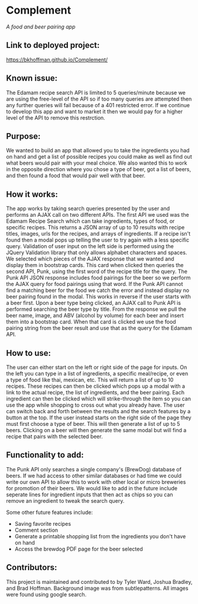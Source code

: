 # Complement
*A food and beer pairing app*

## Link to deployed project:
https://bkhoffman.github.io/Complement/

## Known issue:
The Edamam recipe search API is limited to 5 queries/minute because we are using the free-level of the API so if too many queries are attempted then any further queries will fail because of a 401 restricted error. If we continue to develop this app and want to market it then we would pay for a higher level of the API to remove this restrction.

## Purpose:
We wanted to build an app that allowed you to take the ingredients you had on hand and get a list of possible recipes you could make as well as find out what beers would pair with your meal choice. We also wanted this to work in the opposite direction where you chose a type of beer, got a list of beers, and then found a food that would pair well with that beer. 

## How it works:
The app works by taking search queries presented by the user and performs an AJAX call on two different APIs. The first API we used was the Edamam Recipe Search which can take ingredients, types of food, or specific recipes. This returns a JSON array of up to 10 results with recipe titles, images, urls for the recipes, and arrays of ingredients. If a recipe isn't found then a modal pops up telling the user to try again with a less specific query. Validation of user input on the left side is performed using the JQuery Validation library that only allows alphabet characters and spaces. We selected which pieces of the AJAX response that we wanted and display them in bootstrap cards. This card when clicked then queries the second API, Punk, using the first word of the recipe title for the query. The Punk API JSON response includes food pairings for the beer so we perform the AJAX query for food pairings using that word. If the Punk API cannot find a matching beer for the food we catch the error and instead display no beer pairing found in the modal. This works in reverse if the user starts with a beer first. Upon a beer type being clicked, an AJAX call to Punk API is performed searching the beer type by title. From the response we pull the beer name, image, and ABV (alcohol by volume) for each beer and insert them into a bootstrap card. When that card is clicked we use the food pairing string from the beer result and use that as the query for the Edamam API.


## How to use:
The user can either start on the left or right side of the page for inputs. On the left you can type in a list of ingredients, a specific meal/recipe, or even a type of food like thai, mexican, etc. This will return a list of up to 10 recipes. These recipes can then be clicked which pops up a modal with a link to the actual recipe, the list of ingredients, and the beer pairing. Each ingredient can then be clicked which will strike-through the item so you can use the app while shopping to cross out what you already have. The user can switch back and forth between the results and the search features by a button at the top. If the user instead starts on the right side of the page they must first choose a type of beer. This will then generate a list of up to 5 beers. Clicking on a beer will then generate the same modal but will find a recipe that pairs with the selected beer.


## Functionality to add:
The Punk API only searches a single company's (BrewDog) database of beers. If we had access to other similar databases or had time we could write our own API to allow this to work with other local or micro breweries for promotion of their beers. We would like to add in the future include seperate lines for ingredient inputs that then act as chips so you can remove an ingredient to tweak the search query. 

Some other future features include:
* Saving favorite recipes
* Comment section
* Generate a printable shopping list from the ingredients you don't have on hand
* Access the brewdog PDF page for the beer selected


## Contributors:
This project is maintained and contributed to by Tyler Ward, Joshua Bradley, and Brad Hoffman. Background image was from subtlepatterns. All images were found using google search.

